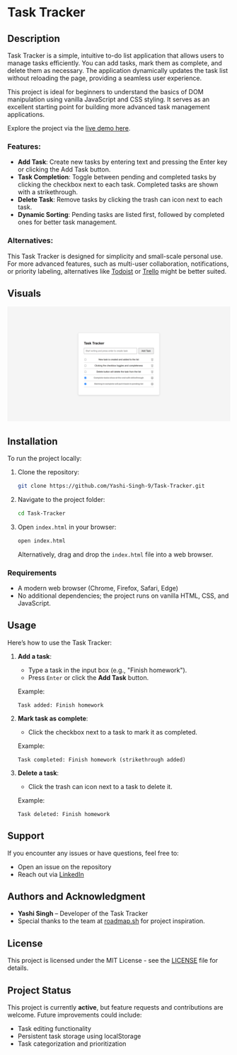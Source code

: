 # Task Tracker

## Description

Task Tracker is a simple, intuitive to-do list application that allows users to manage tasks efficiently. You can add tasks, mark them as complete, and delete them as necessary. The application dynamically updates the task list without reloading the page, providing a seamless user experience.

This project is ideal for beginners to understand the basics of DOM manipulation using vanilla JavaScript and CSS styling. It serves as an excellent starting point for building more advanced task management applications.

Explore the project via the [live demo here](https://codepen.io/Yashi-Singh/pen/QWXXeGJ).

### Features:
- **Add Task**: Create new tasks by entering text and pressing the Enter key or clicking the Add Task button.
- **Task Completion**: Toggle between pending and completed tasks by clicking the checkbox next to each task. Completed tasks are shown with a strikethrough.
- **Delete Task**: Remove tasks by clicking the trash can icon next to each task.
- **Dynamic Sorting**: Pending tasks are listed first, followed by completed ones for better task management.

### Alternatives:
This Task Tracker is designed for simplicity and small-scale personal use. For more advanced features, such as multi-user collaboration, notifications, or priority labeling, alternatives like [Todoist](https://todoist.com/) or [Trello](https://trello.com/) might be better suited.

## Visuals

![Task Tracker Screenshot](image/Screenshot.png)

## Installation

To run the project locally:

1. Clone the repository:
   ```bash
   git clone https://github.com/Yashi-Singh-9/Task-Tracker.git
   ```
2. Navigate to the project folder:
   ```bash
   cd Task-Tracker
   ```
3. Open `index.html` in your browser:
   ```bash
   open index.html
   ```
   Alternatively, drag and drop the `index.html` file into a web browser.

### Requirements

- A modern web browser (Chrome, Firefox, Safari, Edge)
- No additional dependencies; the project runs on vanilla HTML, CSS, and JavaScript.

## Usage

Here’s how to use the Task Tracker:

1. **Add a task**:
   - Type a task in the input box (e.g., "Finish homework").
   - Press `Enter` or click the **Add Task** button.
   
   Example:
   ```plaintext
   Task added: Finish homework
   ```

2. **Mark task as complete**:
   - Click the checkbox next to a task to mark it as completed.

   Example:
   ```plaintext
   Task completed: Finish homework (strikethrough added)
   ```

3. **Delete a task**:
   - Click the trash can icon next to a task to delete it.

   Example:
   ```plaintext
   Task deleted: Finish homework
   ```

## Support

If you encounter any issues or have questions, feel free to:

- Open an issue on the repository
- Reach out via [LinkedIn](https://www.linkedin.com/in/yashi-singh-b4143a246)

## Authors and Acknowledgment

- **Yashi Singh** – Developer of the Task Tracker
- Special thanks to the team at [roadmap.sh](https://roadmap.sh/projects/task-tracker-js) for project inspiration.

## License

This project is licensed under the MIT License - see the [LICENSE](LICENSE) file for details.

## Project Status

This project is currently **active**, but feature requests and contributions are welcome. Future improvements could include:
- Task editing functionality
- Persistent task storage using localStorage
- Task categorization and prioritization
